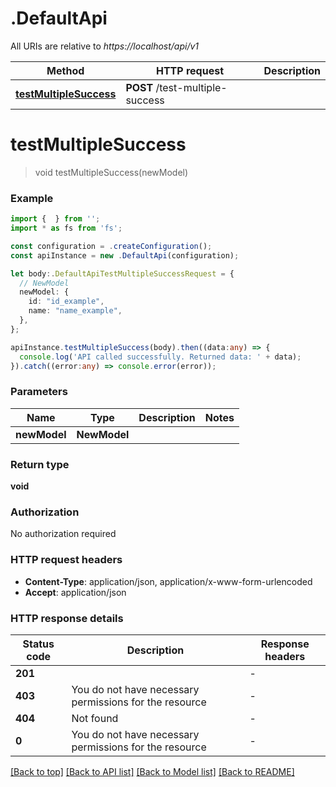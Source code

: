 # .DefaultApi

All URIs are relative to *https://localhost/api/v1*

Method | HTTP request | Description
------------- | ------------- | -------------
[**testMultipleSuccess**](DefaultApi.md#testMultipleSuccess) | **POST** /test-multiple-success | 


# **testMultipleSuccess**
> void testMultipleSuccess(newModel)


### Example


```typescript
import {  } from '';
import * as fs from 'fs';

const configuration = .createConfiguration();
const apiInstance = new .DefaultApi(configuration);

let body:.DefaultApiTestMultipleSuccessRequest = {
  // NewModel
  newModel: {
    id: "id_example",
    name: "name_example",
  },
};

apiInstance.testMultipleSuccess(body).then((data:any) => {
  console.log('API called successfully. Returned data: ' + data);
}).catch((error:any) => console.error(error));
```


### Parameters

Name | Type | Description  | Notes
------------- | ------------- | ------------- | -------------
 **newModel** | **NewModel**|  |


### Return type

**void**

### Authorization

No authorization required

### HTTP request headers

 - **Content-Type**: application/json, application/x-www-form-urlencoded
 - **Accept**: application/json


### HTTP response details
| Status code | Description | Response headers |
|-------------|-------------|------------------|
**201** |  |  -  |
**403** | You do not have necessary permissions for the resource |  -  |
**404** | Not found |  -  |
**0** | You do not have necessary permissions for the resource |  -  |

[[Back to top]](#) [[Back to API list]](README.md#documentation-for-api-endpoints) [[Back to Model list]](README.md#documentation-for-models) [[Back to README]](README.md)


